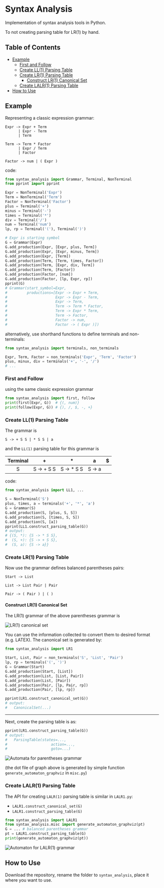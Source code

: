 # Syntax Analysis

Implementation of syntax analysis tools in Python.

To not creating parsing table for LR(1) by hand.

## Table of Contents
* [Example](#example)
   * [First and Follow](#first-and-follow)
   * [Create LL(1) Parsing Table](#create-ll1-parsing-table)
   * [Create LR(1) Parsing Table](#create-lr1-parsing-table)
      * [Construct LR(1) Canonical Set](#construct-lr1-canonical-set)
   * [Create LALR(1) Parsing Table](#create-lalr1-parsing-table)
* [How to Use](#how-to-use)



## Example

Representing a classic expression grammar:

```
Expr -> Expr + Term
      | Expr - Term
      | Term

Term -> Term * Factor
      | Expr / Term
      | Factor
	  
Factor -> num | ( Expr )
```
code:
```python
from syntax_analysis import Grammar, Terminal, NonTerminal
from pprint import pprint

Expr = NonTerminal('Expr')
Term = NonTerminal('Term')
Factor = NonTerminal('Factor')
plus = Terminal('+')
minus = Terminal('-')
times = Terminal('*')
div = Terminal('/')
num = Terminal('num')
lp, rp = Terminal('('), Terminal(')')

# Expr is starting symbol
G = Grammar(Expr)
G.add_production(Expr, [Expr, plus, Term])
G.add_production(Expr, [Expr, minus, Term])
G.add_production(Expr, [Term])
G.add_production(Term, [Term, times, Factor])
G.add_production(Term, [Expr, div, Term])
G.add_production(Term, [Factor])
G.add_production(Factor, [num])
G.add_production(Factor, [lp, Expr, rp])
pprint(G)
# Grammar(start_symbol=Expr,
#         productions=[Expr -> Expr + Term,
#                      Expr -> Expr - Term,
#                      Expr -> Term,
#                      Term -> Term * Factor,
#                      Term -> Expr * Term,
#                      Term -> Factor,
#                      Factor -> num,
#                      Factor -> ( Expr )])
```

alternatively, use shorthand functions to define terminals and non-terminals:

```python
from syntax_analysis import terminals, non_terminals

Expr, Term, Factor = non_terminals('Expr', 'Term', 'Factor')
plus, minux, div = terminals('+', '-', '/')
# ...
```



### First and Follow

using the same classic expression grammar

```python
from syntax_analysis import first, follow
print(first(Expr, G))  # {(, num)}
print(follow(Expr, G)) # {), /, $, -, +}
```



### Create LL(1) Parsing Table

The grammar is

```
S -> + S S | * S S | a
```
and the `LL(1)` parsing table for this grammar is

| Terminal |     +      |     *      |   a    |  $   |
| :------: | :--------: | :--------: | :----: | :--: |
|    S     | S -> + S S | S -> * S S | S -> a |      |

code:

```python
from syntax_analysis import LL1, ...

S = NonTerminal('S')
plus, times, a = terminals('+', '*', 'a')
G = Grammar(S)
G.add_production(S, [plus, S, S])
G.add_production(S, [times, S, S])
G.add_production(S, [a])
pprint(LL1.construct_parsing_table(G))
# output:
# {(S, *): {S -> * S S},
#  (S, +): {S -> + S S},
#  (S, a): {S -> a}}
```



### Create LR(1) Parsing Table

Now use the grammar defines balanced parentheses pairs:

```
Start -> List

List -> List Pair | Pair
	  
Pair -> ( Pair ) | ( )
```



#### Construct LR(1) Canonical Set

The LR(1) grammar of the above parentheses grammar is

![LR(1) canonical set](assets/lr1-canonical-set.svg)

You can use the information collected to convert them to desired format (e.g. LATEX). The canonical set is generated by:

```python
from syntax_analysis import LR1

Start, List, Pair = non_terminals('S', 'List', 'Pair')
lp, rp = terminals('(', ')')
G = Grammar(Start)
G.add_production(Start, [List])
G.add_production(List, [List, Pair])
G.add_production(List, [Pair])
G.add_production(Pair, [lp, Pair, rp])
G.add_production(Pair, [lp, rp])

pprint(LR1.construct_canonical_set(G))
# output:
#   CanonicalSet(...)
```

---

Next, create the parsing table is as:

```python
pprint(LR1.construct_parsing_table(G))
# output:
#	ParsingTable(states=...,
#                    action=...,
#                    goto=...)
```

![Automata for parentheses grammar](assets/lr1-parsing-table-automata.svg)

(the dot file of graph above is generated by simple function `generate_automaton_graphviz` in `misc.py`)



### Create LALR(1) Parsing Table

The API for creating `LALR(1)` parsing table is similar in `LALR1.py`:

- `LALR1.construct_canonical_set(G)`
- `LALR1.construct_parsing_table(G)`

```python
from syntax_analysis import LALR1
from syntax_analysis.misc import generate_automaton_graphviz(pt)
G = ... # balanced parentheses grammar
pt = LALR1.construct_parsing_table(G)
print(generate_automaton_graphviz(pt))
```

![Automaton for LALR(1) grammar](assets/lalr1-parsing-table-automata.svg)



## How to Use

Download the repository, rename the folder to `syntax_analysis`, place it where you want to use.
